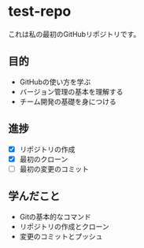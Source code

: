 # test-repo

これは私の最初のGitHubリポジトリです。

## 目的
- GitHubの使い方を学ぶ
- バージョン管理の基本を理解する
- チーム開発の基礎を身につける

## 進捗
- [x] リポジトリの作成
- [x] 最初のクローン
- [ ] 最初の変更のコミット

## 学んだこと
- Gitの基本的なコマンド
- リポジトリの作成とクローン
- 変更のコミットとプッシュ
